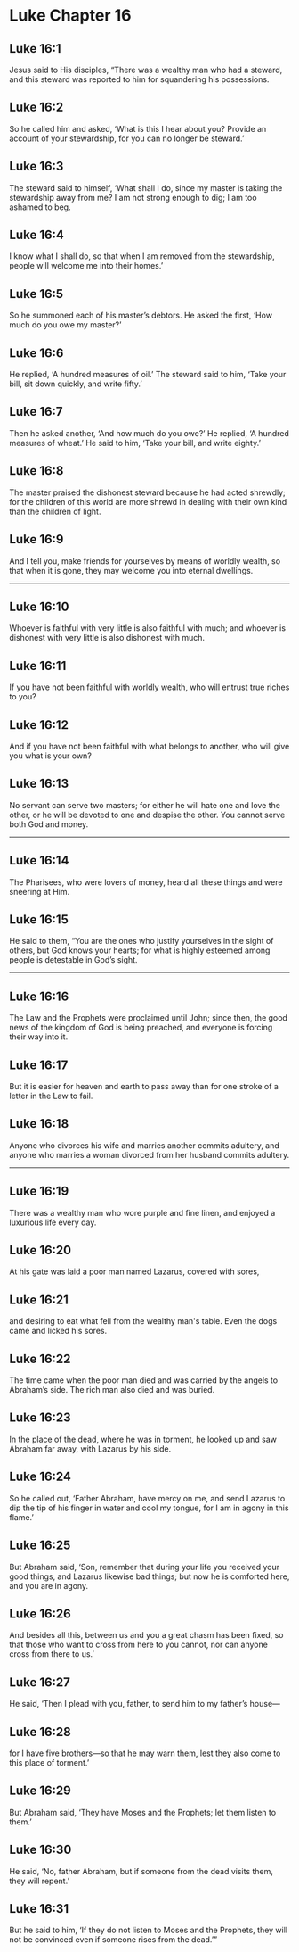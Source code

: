 # Luke Chapter 16

## Luke 16:1

Jesus said to His disciples, “There was a wealthy man who had a steward, and this steward was reported to him for squandering his possessions.

## Luke 16:2

So he called him and asked, ‘What is this I hear about you? Provide an account of your stewardship, for you can no longer be steward.’

## Luke 16:3

The steward said to himself, ‘What shall I do, since my master is taking the stewardship away from me? I am not strong enough to dig; I am too ashamed to beg.

## Luke 16:4

I know what I shall do, so that when I am removed from the stewardship, people will welcome me into their homes.’

## Luke 16:5

So he summoned each of his master’s debtors. He asked the first, ‘How much do you owe my master?’

## Luke 16:6

He replied, ‘A hundred measures of oil.’ The steward said to him, ‘Take your bill, sit down quickly, and write fifty.’

## Luke 16:7

Then he asked another, ‘And how much do you owe?’ He replied, ‘A hundred measures of wheat.’ He said to him, ‘Take your bill, and write eighty.’

## Luke 16:8

The master praised the dishonest steward because he had acted shrewdly; for the children of this world are more shrewd in dealing with their own kind than the children of light.

## Luke 16:9

And I tell you, make friends for yourselves by means of worldly wealth, so that when it is gone, they may welcome you into eternal dwellings.

---

## Luke 16:10

Whoever is faithful with very little is also faithful with much; and whoever is dishonest with very little is also dishonest with much.

## Luke 16:11

If you have not been faithful with worldly wealth, who will entrust true riches to you?

## Luke 16:12

And if you have not been faithful with what belongs to another, who will give you what is your own?

## Luke 16:13

No servant can serve two masters; for either he will hate one and love the other, or he will be devoted to one and despise the other. You cannot serve both God and money.

---

## Luke 16:14

The Pharisees, who were lovers of money, heard all these things and were sneering at Him.

## Luke 16:15

He said to them, “You are the ones who justify yourselves in the sight of others, but God knows your hearts; for what is highly esteemed among people is detestable in God’s sight.

---

## Luke 16:16

The Law and the Prophets were proclaimed until John; since then, the good news of the kingdom of God is being preached, and everyone is forcing their way into it.

## Luke 16:17

But it is easier for heaven and earth to pass away than for one stroke of a letter in the Law to fail.

## Luke 16:18

Anyone who divorces his wife and marries another commits adultery, and anyone who marries a woman divorced from her husband commits adultery.

---

## Luke 16:19

There was a wealthy man who wore purple and fine linen, and enjoyed a luxurious life every day.

## Luke 16:20

At his gate was laid a poor man named Lazarus, covered with sores,

## Luke 16:21

and desiring to eat what fell from the wealthy man's table. Even the dogs came and licked his sores.

## Luke 16:22

The time came when the poor man died and was carried by the angels to Abraham’s side. The rich man also died and was buried.

## Luke 16:23

In the place of the dead, where he was in torment, he looked up and saw Abraham far away, with Lazarus by his side.

## Luke 16:24

So he called out, ‘Father Abraham, have mercy on me, and send Lazarus to dip the tip of his finger in water and cool my tongue, for I am in agony in this flame.’

## Luke 16:25

But Abraham said, ‘Son, remember that during your life you received your good things, and Lazarus likewise bad things; but now he is comforted here, and you are in agony.

## Luke 16:26

And besides all this, between us and you a great chasm has been fixed, so that those who want to cross from here to you cannot, nor can anyone cross from there to us.’

## Luke 16:27

He said, ‘Then I plead with you, father, to send him to my father’s house—

## Luke 16:28

for I have five brothers—so that he may warn them, lest they also come to this place of torment.’

## Luke 16:29

But Abraham said, ‘They have Moses and the Prophets; let them listen to them.’

## Luke 16:30

He said, ‘No, father Abraham, but if someone from the dead visits them, they will repent.’

## Luke 16:31

But he said to him, ‘If they do not listen to Moses and the Prophets, they will not be convinced even if someone rises from the dead.’”
